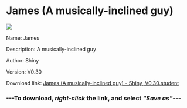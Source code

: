 # James (A musically-inclined guy)

<img src = "https://raw.githubusercontent.com/Arbiter1223/Daigaku-Gurashi-Custom-Students/master/Students/Files/James%20(A%20musically-inclined%20guy).png">

Name: James

Description: A musically-inclined guy

Author: Shiny

Version: V0.30

Download link: <a href="https://raw.githubusercontent.com/Arbiter1223/Daigaku-Gurashi-Custom-Students/master/Students/Files/James%20(A%20musically-inclined%20guy)%20-%20Shiny%2C%20V0.30.student">James (A musically-inclined guy) - Shiny, V0.30.student</a>

### ---**To download, _right-click_ the link, and select _"Save as"_**---

